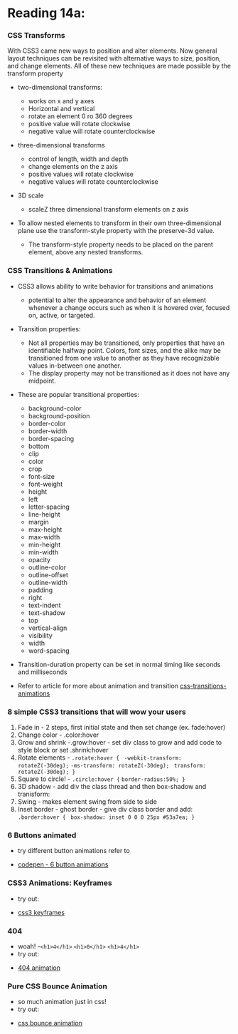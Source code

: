 # Reading 14a:

### CSS Transforms
With CSS3 came new ways to position and alter elements. Now general layout techniques can be revisited with alternative ways to size, position, and change elements. All of these new techniques are made possible by the transform property

+ two-dimensional transforms:
    + works on x and y axes
    + Horizontal and vertical
    + rotate an element 0 ro 360 degrees
    + positive value will rotate clockwise
    + negative value will rotate counterclockwise

 + three-dimensional transforms
    + control of length, width and depth
    + change elements on the z axis
    + positive values will rotate clockwise
    + negative values will rotate counterclockwise

+ 3D scale
    + scaleZ three dimensional transform elements on z axis
+ To allow nested elements to transform in their own three-dimensional plane use the transform-style property with the preserve-3d value.
    + The transform-style property needs to be placed on the parent element, above any nested transforms.


### CSS Transitions & Animations

+ CSS3 allows ability to write behavior for transitions and animations
    + potential to alter the appearance and behavior of an element whenever a change occurs such as when it is hovered over, focused on, active, or targeted.

+ Transition properties:
    + Not all properties may be transitioned, only properties that have an identifiable halfway point. Colors, font sizes, and the alike may be transitioned from one value to another as they have recognizable values in-between one another. 
    + The display property may not be transitioned as it does not have any midpoint. 

+ These are popular transitional properties:
    + background-color
    + background-position
    + border-color
    + border-width
    + border-spacing
    + bottom
    + clip
    + color
    + crop
    + font-size
    + font-weight
    + height
    + left
    + letter-spacing
    + line-height
    + margin
    + max-height
    + max-width
    + min-height
    + min-width
    + opacity
    + outline-color
    + outline-offset
    + outline-width
    + padding
    + right
    + text-indent
    + text-shadow
    + top
    + vertical-align
    + visibility
    + width
    + word-spacing

+ Transition-duration property can be set in normal timing like seconds and milliseconds

+ Refer to article for more about animation and transition
    [css-transitions-animations](https://learn.shayhowe.com/advanced-html-css/transitions-animations/)


### 8 simple CSS3 transitions that will wow your users

1. Fade in - 2 steps, first initial state and then set change (ex. fade:hover)
2. Change color - .color:hover 
3. Grow and shrink -.grow:hover - set div class to grow and add code to style block or set .shrink:hover
4. Rotate elements - `.rotate:hover {`
       ` -webkit-transform: rotateZ(-30deg);`
        `-ms-transform: rotateZ(-30deg);`
       ` transform: rotateZ(-30deg); }`
5. Square to circle! - `.circle:hover {`
            `border-radius:50%; }`
6. 3D shadow - add div the class thread and then box-shadow and tranisform:
7. Swing - makes element swing from side to side
8. Inset border - ghost border - give div class border and add:
                                        ` .border:hover {`
                                            ` box-shadow: inset 0 0 0 25px #53a7ea; }`


### 6 Buttons animated
 - try different button animations refer to 
 + [codepen - 6 button animations](https://codepen.io/retyui/pen/ByoaXV)

### CSS3 Animations: Keyframes
- try out:
+ [css3 keyframes](https://codepen.io/akshaychauhan/pen/oAfae)

### 404
- woah!
-`<h1>4</h1>`
`<h1>0</h1>`
`<h1>4</h1>`
- try out:
+ [404 animation](https://codepen.io/kieranfivestars/pen/MYdQxX)


### Pure CSS Bounce Animation
- so much animation just in css!
- try out:
+ [css bounce animation](https://codepen.io/dp_lewis/pen/gCfBv)


